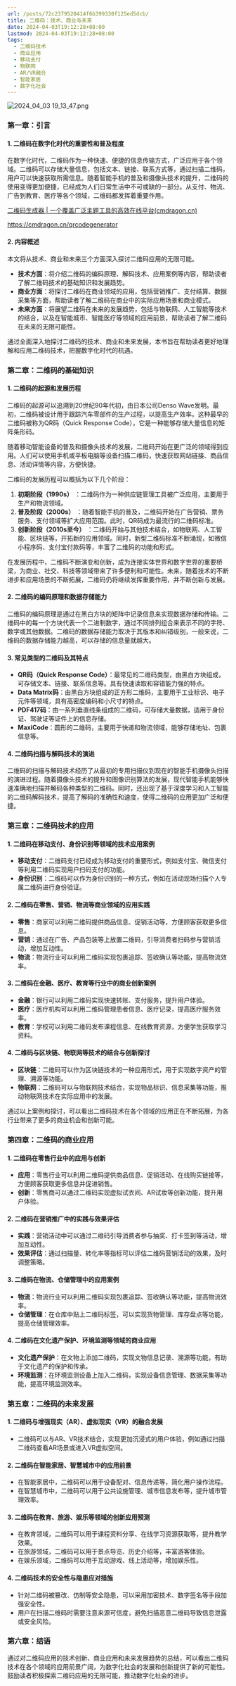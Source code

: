 ```yaml
---
url: /posts/72c2379520414f6b399330f125ed5dcb/
title: 二维码：技术、商业与未来
date: 2024-04-03T19:12:28+08:00
lastmod: 2024-04-03T19:12:28+08:00
tags:
  - 二维码技术
  - 商业应用
  - 移动支付
  - 物联网
  - AR/VR融合
  - 智能家居
  - 数字化社会
---
```



<img src="/images/2024_04_03 19_13_47.png" title="2024_04_03 19_13_47.png" alt="2024_04_03 19_13_47.png"/>

### 第一章：引言

#### 1. 二维码在数字化时代的重要性和普及程度

在数字化时代，二维码作为一种快速、便捷的信息传输方式，广泛应用于各个领域。二维码可以存储大量信息，包括文本、链接、联系方式等，通过扫描二维码，用户可以快速获取所需信息。随着智能手机的普及和摄像头技术的提升，二维码的使用变得更加便捷，已经成为人们日常生活中不可或缺的一部分。从支付、物流、广告到教育、医疗等各个领域，二维码都发挥着重要作用。

[二维码生成器 | 一个覆盖广泛主题工具的高效在线平台(cmdragon.cn)](https://cmdragon.cn/qrcodegenerator)

https://cmdragon.cn/qrcodegenerator

#### 2. 内容概述

本文将从技术、商业和未来三个方面深入探讨二维码应用的无限可能。

- **技术方面**：将介绍二维码的编码原理、解码技术、应用案例等内容，帮助读者了解二维码技术的基础知识和发展趋势。
- **商业方面**：将探讨二维码在商业领域的应用，包括营销推广、支付结算、数据采集等方面，帮助读者了解二维码在商业中的实际应用场景和商业模式。
- **未来方面**：将展望二维码在未来的发展趋势，包括与物联网、人工智能等技术的结合，以及在智能城市、智能医疗等领域的应用前景，帮助读者了解二维码在未来的无限可能性。

通过全面深入地探讨二维码的技术、商业和未来发展，本书旨在帮助读者更好地理解和应用二维码技术，把握数字化时代的机遇。

### 第二章：二维码的基础知识

#### 1. 二维码的起源和发展历程

二维码的起源可以追溯到20世纪90年代初，由日本公司Denso Wave发明。最初，二维码被设计用于跟踪汽车零部件的生产过程，以提高生产效率。这种最早的二维码被称为QR码（Quick
Response Code），它是一种能够存储大量信息的矩阵条形码。

随着移动智能设备的普及和摄像头技术的发展，二维码开始在更广泛的领域得到应用。人们可以使用手机或平板电脑等设备扫描二维码，快速获取网站链接、商品信息、活动详情等内容，方便快捷。

二维码的发展历程可以概括为以下几个阶段：

1. **初期阶段（1990s）** ：二维码作为一种供应链管理工具被广泛应用，主要用于生产和物流领域。
2. **普及阶段（2000s）** ：随着智能手机的普及，二维码开始在广告营销、票务服务、支付领域等扩大应用范围。此时，QR码成为最流行的二维码标准。
3. **创新阶段（2010s至今）** ：二维码开始与其他技术结合，如物联网、人工智能、区块链等，开拓新的应用领域。同时，新型二维码标准不断涌现，如微信小程序码、支付宝付款码等，丰富了二维码的功能和形式。

在发展历程中，二维码不断演变和创新，成为连接实体世界和数字世界的重要桥梁，为商业、社交、科技等领域带来了许多便利和可能性。未来，随着技术的不断进步和应用场景的不断拓展，二维码仍将继续发挥重要作用，并不断创新与发展。

#### 2. 二维码的编码原理和数据存储能力

二维码的编码原理是通过在黑白方块的矩阵中记录信息来实现数据存储和传输。二维码中的每一个方块代表一个二进制数字，通过不同排列组合来表示不同的字符、数字或其他数据。二维码的数据存储能力取决于其版本和纠错级别，一般来说，二维码的数据存储能力越高，可以存储的信息量就越大。

#### 3. 常见类型的二维码及其特点

* **QR码（Quick Response Code）**：最常见的二维码类型，由黑白方块组成，可存储文本、链接、联系信息等。具有快速读取和容错能力强的特点。
* **Data Matrix码**：由黑白方块组成的正方形二维码，主要用于工业标识、电子元件等领域，具有高密度编码和小尺寸的特点。
* **PDF417码**：由一系列垂直线条组成的二维码，可存储大量数据，适用于身份证、驾驶证等证件上的信息存储。
* **MaxiCode**：圆形的二维码，主要用于快递和物流领域，能够存储地址、包裹信息等。

#### 4. 二维码扫描与解码技术的演进

二维码的扫描与解码技术经历了从最初的专用扫描仪到现在的智能手机摄像头扫描的演进过程。随着摄像头技术的提升和图像识别算法的发展，现代智能手机能够快速准确地扫描并解码各种类型的二维码。同时，还出现了基于深度学习和人工智能的二维码解码技术，提高了解码的准确性和速度，使得二维码的应用更加广泛和便捷。

### 第三章：二维码技术的应用

#### 1. 二维码在移动支付、身份识别等领域的技术应用案例

- **移动支付**：二维码支付已经成为移动支付的重要形式，例如支付宝、微信支付等利用二维码实现用户扫码支付的功能。
- **身份识别**：二维码可以作为身份识别的一种方式，例如在活动现场扫描个人专属二维码进行身份验证。

#### 2. 二维码在零售、营销、物流等商业领域的应用实践

- **零售**：商家可以利用二维码提供商品信息、促销活动等，方便顾客获取更多信息。
- **营销**：通过在广告、产品包装等上放置二维码，引导消费者扫码参与营销活动，增加互动性。
- **物流**：物流行业可以利用二维码实现包裹追踪、签收确认等功能，提高物流效率。

#### 3. 二维码在金融、医疗、教育等行业中的商业创新案例

- **金融**：银行可以利用二维码实现快速转账、支付服务，提升用户体验。
- **医疗**：医疗机构可以利用二维码管理患者信息、医疗记录，提高医疗服务效率。
- **教育**：学校可以利用二维码发布课程信息、在线教育资源，方便学生获取学习资料。

#### 4. 二维码与区块链、物联网等技术的结合与创新探讨

- **区块链**：二维码可以作为区块链技术的一种应用形式，用于实现数字资产的管理、溯源等功能。
- **物联网**：二维码可以与物联网技术结合，实现物品标识、信息采集等功能，推动物联网技术在实际应用中的发展。

通过以上案例和探讨，可以看出二维码技术在各个领域的应用正在不断拓展，为各行业带来了更多的商业机会和创新可能。

### 第四章：二维码的商业应用

#### 1. 二维码在零售行业中的应用与创新

- **应用**：零售行业可以利用二维码提供商品信息、促销活动、在线购买链接等，方便顾客获取更多信息并促进销售。
- **创新**：零售商可以通过二维码实现虚拟试衣间、AR试妆等创新功能，提升用户体验。

#### 2. 二维码在营销推广中的实践与效果评估

- **实践**：营销活动中可以通过二维码引导消费者参与抽奖、打卡签到等活动，增加互动性。
- **效果评估**：通过扫描量、转化率等指标可以评估二维码营销活动的效果，及时调整策略。

#### 3. 二维码在物流、仓储管理中的应用案例

- **物流**：物流行业可以利用二维码实现包裹追踪、签收确认等功能，提高物流效率。
- **仓储管理**：在仓库中贴上二维码标签，可以实现货物管理、库存盘点等功能，提高仓储管理效率。

#### 4. 二维码在文化遗产保护、环境监测等领域的商业应用

- **文化遗产保护**：在文物上添加二维码，实现文物信息记录、溯源等功能，有助于文化遗产的保护和传承。
- **环境监测**：在环境监测设备上加入二维码，实现设备信息管理、数据采集等功能，提高环境监测效率。

### 第五章：二维码的未来发展

#### 1. 二维码与增强现实（AR）、虚拟现实（VR）的融合发展

- 二维码可以与AR、VR技术结合，实现更加沉浸式的用户体验，例如通过扫描二维码查看AR场景或进入VR虚拟空间。

#### 2. 二维码在智能家居、智慧城市中的应用前景

- 在智能家居中，二维码可以用于设备配对、信息传递等，简化用户操作流程。
- 在智慧城市中，二维码可以用于公共设施管理、城市信息发布等，提升城市管理效率。

#### 3. 二维码在教育、旅游、娱乐等领域的创新应用预测

- 在教育领域，二维码可以用于课程资料分享、在线学习资源获取等，提升教学效果。
- 在旅游领域，二维码可以用于景点导览、历史介绍等，丰富游客体验。
- 在娱乐领域，二维码可以用于互动游戏、线上活动等，增加娱乐性。

#### 4. 二维码技术的安全性与隐患应对措施

- 针对二维码被篡改、仿制等安全隐患，可以采用加密技术、数字签名等手段加强安全性。
- 用户在扫描二维码时需要注意来源可信度，避免扫描恶意二维码导致信息泄露或安全风险。

### 第六章：结语

通过对二维码应用的技术创新、商业应用和未来发展趋势的总结，可以看出二维码技术在各个领域的应用前景广阔，为数字化社会的发展和创新提供了新的可能性。鼓励读者积极探索二维码应用的无限可能，推动数字化社会的进步。
